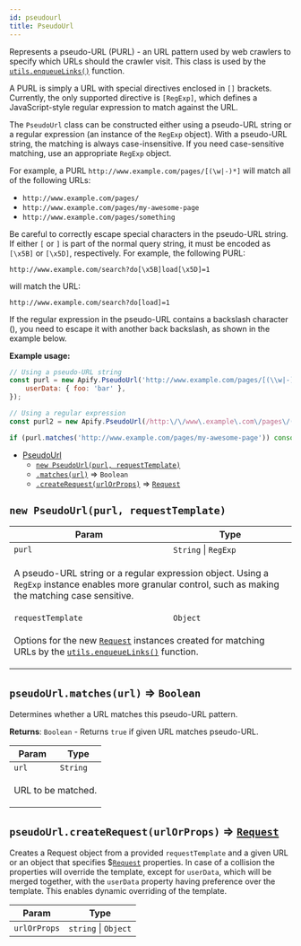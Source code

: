 ```yaml
---
id: pseudourl
title: PseudoUrl
---
```


<a name="PseudoUrl"></a>

Represents a pseudo-URL (PURL) - an URL pattern used by web crawlers
to specify which URLs should the crawler visit.
This class is used by the [`utils.enqueueLinks()`](utils#utils.enqueueLinks) function.

A PURL is simply a URL with special directives enclosed in `[]` brackets.
Currently, the only supported directive is `[RegExp]`,
which defines a JavaScript-style regular expression to match against the URL.

The `PseudoUrl` class can be constructed either using a pseudo-URL string
or a regular expression (an instance of the `RegExp` object).
With a pseudo-URL string, the matching is always case-insensitive.
If you need case-sensitive matching, use an appropriate `RegExp` object.

For example, a PURL `http://www.example.com/pages/[(\w|-)*]` will match all of the following URLs:

<ul>
    <li><code>http://www.example.com/pages/</code></li>
    <li><code>http://www.example.com/pages/my-awesome-page</code></li>
    <li><code>http://www.example.com/pages/something</code></li>
</ul>

Be careful to correctly escape special characters in the pseudo-URL string.
If either `[` or `]` is part of the normal query string, it must be encoded as `[\x5B]` or `[\x5D]`,
respectively. For example, the following PURL:

```http
http://www.example.com/search?do[\x5B]load[\x5D]=1
```

will match the URL:

```http
http://www.example.com/search?do[load]=1
```

If the regular expression in the pseudo-URL contains a backslash character (\),
you need to escape it with another back backslash, as shown in the example below.

**Example usage:**

```javascript
// Using a pseudo-URL string
const purl = new Apify.PseudoUrl('http://www.example.com/pages/[(\\w|-)+]', {
    userData: { foo: 'bar' },
});

// Using a regular expression
const purl2 = new Apify.PseudoUrl(/http:\/\/www\.example\.com\/pages\/(\w|-)+/);

if (purl.matches('http://www.example.com/pages/my-awesome-page')) console.log('Match!');
```

-   [PseudoUrl](pseudourl)
    -   [`new PseudoUrl(purl, requestTemplate)`](#new_PseudoUrl_new)
    -   [`.matches(url)`](#PseudoUrl+matches) ⇒ `Boolean`
    -   [`.createRequest(urlOrProps)`](#PseudoUrl+createRequest) ⇒ [`Request`](request)

<a name="new_PseudoUrl_new"></a>

## `new PseudoUrl(purl, requestTemplate)`

<table>
<thead>
<tr>
<th>Param</th><th>Type</th>
</tr>
</thead>
<tbody>
<tr>
<td><code>purl</code></td><td><code>String</code> | <code>RegExp</code></td>
</tr>
<tr>
<td colspan="3"><p>A pseudo-URL string or a regular expression object.
  Using a <code>RegExp</code> instance enables more granular control,
  such as making the matching case sensitive.</p>
</td></tr><tr>
<td><code>requestTemplate</code></td><td><code>Object</code></td>
</tr>
<tr>
<td colspan="3"><p>Options for the new <a href="request"><code>Request</code></a> instances created for matching URLs
  by the <a href="utils#utils.enqueueLinks"><code>utils.enqueueLinks()</code></a> function.</p>
</td></tr></tbody>
</table>
<a name="PseudoUrl+matches"></a>

## `pseudoUrl.matches(url)` ⇒ `Boolean`

Determines whether a URL matches this pseudo-URL pattern.

**Returns**: `Boolean` - Returns `true` if given URL matches pseudo-URL.

<table>
<thead>
<tr>
<th>Param</th><th>Type</th>
</tr>
</thead>
<tbody>
<tr>
<td><code>url</code></td><td><code>String</code></td>
</tr>
<tr>
<td colspan="3"><p>URL to be matched.</p>
</td></tr></tbody>
</table>
<a name="PseudoUrl+createRequest"></a>

## `pseudoUrl.createRequest(urlOrProps)` ⇒ [`Request`](request)

Creates a Request object from a provided `requestTemplate` and a given URL
or an object that specifies \$[`Request`](request) properties. In case of a collision
the properties will override the template, except for `userData`, which will
be merged together, with the `userData` property having preference over the template.
This enables dynamic overriding of the template.

<table>
<thead>
<tr>
<th>Param</th><th>Type</th>
</tr>
</thead>
<tbody>
<tr>
<td><code>urlOrProps</code></td><td><code>string</code> | <code>Object</code></td>
</tr>
<tr>
</tr></tbody>
</table>
